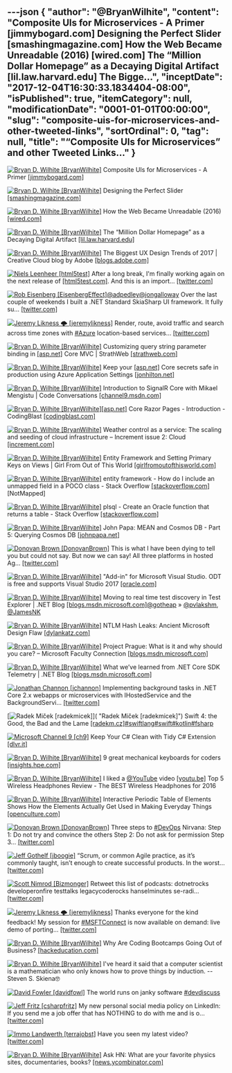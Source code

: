 ---json
{
  "author": "@BryanWilhite",
  "content": "Composite UIs for Microservices - A Primer [jimmybogard.com] Designing the Perfect Slider [smashingmagazine.com] How the Web Became Unreadable (2016) [wired.com] The “Million Dollar Homepage” as a Decaying Digital Artifact [lil.law.harvard.edu] The Bigge...",
  "inceptDate": "2017-12-04T16:30:33.1834404-08:00",
  "isPublished": true,
  "itemCategory": null,
  "modificationDate": "0001-01-01T00:00:00",
  "slug": "composite-uis-for-microservices-and-other-tweeted-links",
  "sortOrdinal": 0,
  "tag": null,
  "title": "“Composite UIs for Microservices” and other Tweeted Links…"
}
---

[<img alt="Bryan D. Wilhite [BryanWilhite]" src="https://songhay.blob.core.windows.net/shared-social-twitter/BryanWilhite.jpeg">](http://t.co/UNdqV0Z1zz "Bryan D. Wilhite [BryanWilhite]") Composite UIs for Microservices - A Primer [[jimmybogard.com]](https://jimmybogard.com/composite-uis-for-microservices-a-primer/)

[<img alt="Bryan D. Wilhite [BryanWilhite]" src="https://songhay.blob.core.windows.net/shared-social-twitter/BryanWilhite.jpeg">](http://t.co/UNdqV0Z1zz "Bryan D. Wilhite [BryanWilhite]") Designing the Perfect Slider [[smashingmagazine.com]](https://www.smashingmagazine.com/2017/07/designing-perfect-slider/)

[<img alt="Bryan D. Wilhite [BryanWilhite]" src="https://songhay.blob.core.windows.net/shared-social-twitter/BryanWilhite.jpeg">](http://t.co/UNdqV0Z1zz "Bryan D. Wilhite [BryanWilhite]") How the Web Became Unreadable (2016) [[wired.com]](https://www.wired.com/2016/10/how-the-web-became-unreadable/)

[<img alt="Bryan D. Wilhite [BryanWilhite]" src="https://songhay.blob.core.windows.net/shared-social-twitter/BryanWilhite.jpeg">](http://t.co/UNdqV0Z1zz "Bryan D. Wilhite [BryanWilhite]") The “Million Dollar Homepage” as a Decaying Digital Artifact [[lil.law.harvard.edu]](https://lil.law.harvard.edu/blog/2017/07/21/a-million-squandered-the-million-dollar-homepage-as-a-decaying-digital-artifact/)

[<img alt="Bryan D. Wilhite [BryanWilhite]" src="https://songhay.blob.core.windows.net/shared-social-twitter/BryanWilhite.jpeg">](http://t.co/UNdqV0Z1zz "Bryan D. Wilhite [BryanWilhite]") The Biggest UX Design Trends of 2017 | Creative Cloud blog by Adobe [[blogs.adobe.com]](https://blogs.adobe.com/creativecloud/the-biggest-ux-design-trends-of-2017/)

[<img alt="Niels Leenheer [html5test]" src="https://songhay.blob.core.windows.net/shared-social-twitter/html5test.jpg">](https://t.co/3h7KSGzfuQ "Niels Leenheer [html5test]") After a long break, I'm finally working again on the next release of [[html5test.com]](http://HTML5test.com). And this is an import… [[twitter.com]](https://twitter.com/i/web/status/937325915117367296)

[<img alt="Rob Eisenberg [EisenbergEffect]" src="https://songhay.blob.core.windows.net/shared-social-twitter/EisenbergEffect.jpg">](https://t.co/VNokeFBcFy "Rob Eisenberg [EisenbergEffect]")[@adpedley](http://twitter.com/adpedley)[@jongalloway](http://twitter.com/jongalloway) Over the last couple of weekends I built a .NET Standard SkiaSharp UI framework. It fully su… [[twitter.com]](https://twitter.com/i/web/status/937688038641098752)

[<img alt="Jeremy Likness 🌩 [jeremylikness]" src="https://songhay.blob.core.windows.net/shared-social-twitter/jeremylikness.jpg">](https://t.co/IbLCTBQJ41 "Jeremy Likness 🌩 [jeremylikness]") Render, route, avoid traffic and search across time zones with [#Azure](http://twitter.com/search?q=%23Azure) location-based services… [[twitter.com]](https://twitter.com/i/web/status/935917304239607809)

[<img alt="Bryan D. Wilhite [BryanWilhite]" src="https://songhay.blob.core.windows.net/shared-social-twitter/BryanWilhite.jpeg">](http://t.co/UNdqV0Z1zz "Bryan D. Wilhite [BryanWilhite]") Customizing query string parameter binding in [[asp.net]](http://ASP.NET) Core MVC | StrathWeb [[strathweb.com]](https://www.strathweb.com/2017/07/customizing-query-string-parameter-binding-in-asp-net-core-mvc/)

[<img alt="Bryan D. Wilhite [BryanWilhite]" src="https://songhay.blob.core.windows.net/shared-social-twitter/BryanWilhite.jpeg">](http://t.co/UNdqV0Z1zz "Bryan D. Wilhite [BryanWilhite]") Keep your [[asp.net]](http://ASP.NET) Core secrets safe in production using Azure Application Settings [[jonhilton.net]](https://jonhilton.net/2017/06/28/keep-your-asp-net-core-secrets-safe-in-production-using-azure-application-settings/)

[<img alt="Bryan D. Wilhite [BryanWilhite]" src="https://songhay.blob.core.windows.net/shared-social-twitter/BryanWilhite.jpeg">](http://t.co/UNdqV0Z1zz "Bryan D. Wilhite [BryanWilhite]") Introduction to SignalR Core with Mikael Mengistu | Code Conversations [[channel9.msdn.com]](https://channel9.msdn.com/Shows/Code-Conversations/Introduction-to-SignalR-Core-with-Mikael-Mengistu)

[<img alt="Bryan D. Wilhite [BryanWilhite]" src="https://songhay.blob.core.windows.net/shared-social-twitter/BryanWilhite.jpeg">](http://t.co/UNdqV0Z1zz "Bryan D. Wilhite [BryanWilhite]")[[asp.net]](http://ASP.NET) Core Razor Pages - Introduction - CodingBlast [[codingblast.com]](https://codingblast.com/asp-net-core-razor-pages/)

[<img alt="Bryan D. Wilhite [BryanWilhite]" src="https://songhay.blob.core.windows.net/shared-social-twitter/BryanWilhite.jpeg">](http://t.co/UNdqV0Z1zz "Bryan D. Wilhite [BryanWilhite]") Weather control as a service: The scaling and seeding of cloud infrastructure – Increment issue 2: Cloud [[increment.com]](https://increment.com/cloud/weather-control-as-a-service/)

[<img alt="Bryan D. Wilhite [BryanWilhite]" src="https://songhay.blob.core.windows.net/shared-social-twitter/BryanWilhite.jpeg">](http://t.co/UNdqV0Z1zz "Bryan D. Wilhite [BryanWilhite]") Entity Framework and Setting Primary Keys on Views | Girl From Out of This World [[girlfromoutofthisworld.com]](http://girlfromoutofthisworld.com/entity-framework-and-setting-primary-keys-on-views/)

[<img alt="Bryan D. Wilhite [BryanWilhite]" src="https://songhay.blob.core.windows.net/shared-social-twitter/BryanWilhite.jpeg">](http://t.co/UNdqV0Z1zz "Bryan D. Wilhite [BryanWilhite]") entity framework - How do I include an unmapped field in a POCO class - Stack Overflow [[stackoverflow.com]](https://stackoverflow.com/questions/11702046/how-do-i-include-an-unmapped-field-in-a-poco-class) [NotMapped] 

[<img alt="Bryan D. Wilhite [BryanWilhite]" src="https://songhay.blob.core.windows.net/shared-social-twitter/BryanWilhite.jpeg">](http://t.co/UNdqV0Z1zz "Bryan D. Wilhite [BryanWilhite]") plsql - Create an Oracle function that returns a table - Stack Overflow [[stackoverflow.com]](https://stackoverflow.com/questions/2829880/create-an-oracle-function-that-returns-a-table)

[<img alt="Bryan D. Wilhite [BryanWilhite]" src="https://songhay.blob.core.windows.net/shared-social-twitter/BryanWilhite.jpeg">](http://t.co/UNdqV0Z1zz "Bryan D. Wilhite [BryanWilhite]") John Papa: MEAN and Cosmos DB - Part 5: Querying Cosmos DB [[johnpapa.net]](https://johnpapa.net/angular-cosmosdb-5/)

[<img alt="Donovan Brown [DonovanBrown]" src="https://songhay.blob.core.windows.net/shared-social-twitter/DonovanBrown.jpg">](https://t.co/jxoYdoS05R "Donovan Brown [DonovanBrown]") This is what I have been dying to tell you but could not say. But now we can say! All three platforms in hosted Ag… [[twitter.com]](https://twitter.com/i/web/status/930950674480693249)

[<img alt="Bryan D. Wilhite [BryanWilhite]" src="https://songhay.blob.core.windows.net/shared-social-twitter/BryanWilhite.jpeg">](http://t.co/UNdqV0Z1zz "Bryan D. Wilhite [BryanWilhite]") "Add-in" for Microsoft Visual Studio. ODT is free and supports Visual Studio 2017 [[oracle.com]](http://www.oracle.com/technetwork/developer-tools/visual-studio/overview/index.html)

[<img alt="Bryan D. Wilhite [BryanWilhite]" src="https://songhay.blob.core.windows.net/shared-social-twitter/BryanWilhite.jpeg">](http://t.co/UNdqV0Z1zz "Bryan D. Wilhite [BryanWilhite]") Moving to real time test discovery in Test Explorer | .NET Blog [[blogs.msdn.microsoft.com]](https://blogs.msdn.microsoft.com/dotnet/2017/10/30/real-time-test-discovery/)[@gotheap](http://twitter.com/gotheap) » [@pvlakshm](http://twitter.com/pvlakshm), [@JamesNK](http://twitter.com/JamesNK)

[<img alt="Bryan D. Wilhite [BryanWilhite]" src="https://songhay.blob.core.windows.net/shared-social-twitter/BryanWilhite.jpeg">](http://t.co/UNdqV0Z1zz "Bryan D. Wilhite [BryanWilhite]") NTLM Hash Leaks: Ancient Microsoft Design Flaw [[dylankatz.com]](https://dylankatz.com/NTLM-Hashes-Microsoft%27s-Ancient-Design-Flaw/)

[<img alt="Bryan D. Wilhite [BryanWilhite]" src="https://songhay.blob.core.windows.net/shared-social-twitter/BryanWilhite.jpeg">](http://t.co/UNdqV0Z1zz "Bryan D. Wilhite [BryanWilhite]") Project Prague: What is it and why should you care? – Microsoft Faculty Connection [[blogs.msdn.microsoft.com]](https://blogs.msdn.microsoft.com/uk_faculty_connection/2017/07/23/project-prague-what-is-it-and-why-should-you-care/)

[<img alt="Bryan D. Wilhite [BryanWilhite]" src="https://songhay.blob.core.windows.net/shared-social-twitter/BryanWilhite.jpeg">](http://t.co/UNdqV0Z1zz "Bryan D. Wilhite [BryanWilhite]") What we’ve learned from .NET Core SDK Telemetry | .NET Blog [[blogs.msdn.microsoft.com]](https://blogs.msdn.microsoft.com/dotnet/2017/07/21/what-weve-learned-from-net-core-sdk-telemetry/)

[<img alt="Jonathan Channon [jchannon]" src="https://songhay.blob.core.windows.net/shared-social-twitter/jchannon.jpeg">](http://t.co/WD3vlqx4CM "Jonathan Channon [jchannon]") Implementing background tasks in .NET Core 2.x webapps or microservices with IHostedService and the BackgroundServi… [[twitter.com]](https://twitter.com/i/web/status/937637590450270208)

[<img alt="Radek Miček [radekmicek]" src="https://songhay.blob.core.windows.net/shared-social-twitter/radekmicek.jpg">]( "Radek Miček [radekmicek]") Swift 4: the Good, the Bad and the Lame [[radekm.cz]](https://radekm.cz/blog/swift-good-bad-lame/)[#swiftlang](http://twitter.com/search?q=%23swiftlang)[#swift](http://twitter.com/search?q=%23swift)[#kotlin](http://twitter.com/search?q=%23kotlin)[#fsharp](http://twitter.com/search?q=%23fsharp)

[<img alt="Microsoft Channel 9 [ch9]" src="https://songhay.blob.core.windows.net/shared-social-twitter/ch9.png">](http://t.co/azjEhFytrz "Microsoft Channel 9 [ch9]") Keep Your C# Clean with Tidy C# Extension [[dlvr.it]](http://dlvr.it/Q4GyMr)

[<img alt="Bryan D. Wilhite [BryanWilhite]" src="https://songhay.blob.core.windows.net/shared-social-twitter/BryanWilhite.jpeg">](http://t.co/UNdqV0Z1zz "Bryan D. Wilhite [BryanWilhite]") 9 great mechanical keyboards for coders [[insights.hpe.com]](https://insights.hpe.com/articles/9-great-mechanical-keyboards-for-coders-1707.html)

[<img alt="Bryan D. Wilhite [BryanWilhite]" src="https://songhay.blob.core.windows.net/shared-social-twitter/BryanWilhite.jpeg">](http://t.co/UNdqV0Z1zz "Bryan D. Wilhite [BryanWilhite]") I liked a [@YouTube](http://twitter.com/YouTube) video [[youtu.be]](http://youtu.be/LJISrCj9I4g?a) Top 5 Wireless Headphones Review - The BEST Wireless Headphones for 2016 

[<img alt="Bryan D. Wilhite [BryanWilhite]" src="https://songhay.blob.core.windows.net/shared-social-twitter/BryanWilhite.jpeg">](http://t.co/UNdqV0Z1zz "Bryan D. Wilhite [BryanWilhite]") Interactive Periodic Table of Elements Shows How the Elements Actually Get Used in Making Everyday Things [[openculture.com]](http://www.openculture.com/2017/07/interactive-periodic-table-of-elements-shows-how-the-elements-actually-get-used-in-making-everyday-things.html)

[<img alt="Donovan Brown [DonovanBrown]" src="https://songhay.blob.core.windows.net/shared-social-twitter/DonovanBrown.jpg">](https://t.co/jxoYdoS05R "Donovan Brown [DonovanBrown]") Three steps to [#DevOps](http://twitter.com/search?q=%23DevOps) Nirvana: Step 1: Do not try and convince the others Step 2: Do not ask for permission Step 3… [[twitter.com]](https://twitter.com/i/web/status/931600358996025344)

[<img alt="Jeff Gothelf [jboogie]" src="https://songhay.blob.core.windows.net/shared-social-twitter/jboogie.jpg">](https://t.co/kHPHPgVslS "Jeff Gothelf [jboogie]") “Scrum, or common Agile practice, as it’s commonly taught, isn’t enough to create successful products. In the worst… [[twitter.com]](https://twitter.com/i/web/status/937021312148692993)

[<img alt="Scott Nimrod [Bizmonger]" src="https://songhay.blob.core.windows.net/shared-social-twitter/Bizmonger.jpg">](https://t.co/G8pgR1Zwwz "Scott Nimrod [Bizmonger]") Retweet this list of podcasts: dotnetrocks developeronfire testtalks legacycoderocks hanselminutes se-radi… [[twitter.com]](https://twitter.com/i/web/status/931578426883964928)

[<img alt="Jeremy Likness 🌩 [jeremylikness]" src="https://songhay.blob.core.windows.net/shared-social-twitter/jeremylikness.jpg">](https://t.co/IbLCTBQJ41 "Jeremy Likness 🌩 [jeremylikness]") Thanks everyone for the kind feedback! My session for [#MSFTConnect](http://twitter.com/search?q=%23MSFTConnect) is now available on demand: live demo of porting… [[twitter.com]](https://twitter.com/i/web/status/931630160851320837)

[<img alt="Bryan D. Wilhite [BryanWilhite]" src="https://songhay.blob.core.windows.net/shared-social-twitter/BryanWilhite.jpeg">](http://t.co/UNdqV0Z1zz "Bryan D. Wilhite [BryanWilhite]") Why Are Coding Bootcamps Going Out of Business? [[hackeducation.com]](http://hackeducation.com/2017/07/22/bootcamp-bust)

[<img alt="Bryan D. Wilhite [BryanWilhite]" src="https://songhay.blob.core.windows.net/shared-social-twitter/BryanWilhite.jpeg">](http://t.co/UNdqV0Z1zz "Bryan D. Wilhite [BryanWilhite]") I've heard it said that a computer scientist is a mathematician who only knows how to prove things by induction. --Steven S. Skiena🤓 

[<img alt="David Fowler [davidfowl]" src="https://songhay.blob.core.windows.net/shared-social-twitter/davidfowl.jpeg">](https://t.co/XKK4NcxDZ3 "David Fowler [davidfowl]") The world runs on janky software [#devdiscuss](http://twitter.com/search?q=%23devdiscuss)

[<img alt="Jeff Fritz [csharpfritz]" src="https://songhay.blob.core.windows.net/shared-social-twitter/csharpfritz.jpg">](https://t.co/xYgwPy42ys "Jeff Fritz [csharpfritz]") My new personal social media policy on LinkedIn: If you send me a job offer that has NOTHING to do with me and is o… [[twitter.com]](https://twitter.com/i/web/status/931613045671038977)

[<img alt="Immo Landwerth [terrajobst]" src="https://songhay.blob.core.windows.net/shared-social-twitter/terrajobst.jpg">](https://t.co/pfw9pKc4sL "Immo Landwerth [terrajobst]") Have you seen my latest video? [[twitter.com]](https://twitter.com/terrajobst/status/931213089046913024/photo/1)

[<img alt="Bryan D. Wilhite [BryanWilhite]" src="https://songhay.blob.core.windows.net/shared-social-twitter/BryanWilhite.jpeg">](http://t.co/UNdqV0Z1zz "Bryan D. Wilhite [BryanWilhite]") Ask HN: What are your favorite physics sites, documentaries, books? [[news.ycombinator.com]](https://news.ycombinator.com/item?id=14830370)
